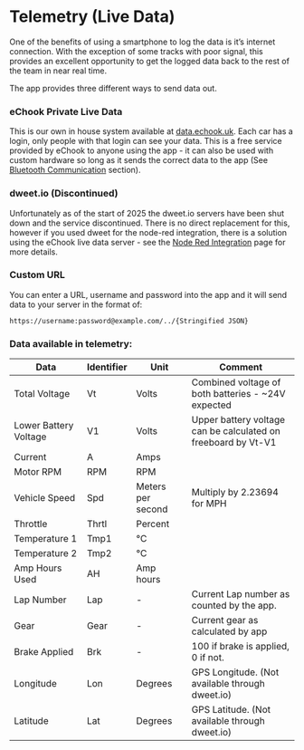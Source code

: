 # Telemetry (Live Data)

One of the benefits of using a smartphone to log the data is it’s internet connection. With the exception of some tracks with poor signal, this provides an excellent opportunity to get the logged data back to the rest of the team in near real time.

The app provides three different ways to send data out.

### eChook Private Live Data

This is our own in house system available at [data.echook.uk](https://data.echook.uk). Each car has a login, only people with that login can see your data. This is a free service provided by eChook to anyone using the app - it can also be used with custom hardware so long as it sends the correct data to the app (See [Bluetooth Communication](../bluetooth-communication/) section).

### dweet.io (Discontinued)

Unfortunately as of the start of 2025 the dweet.io servers have been shut down and the service discontinued. There is no direct replacement for this, however if you used dweet for the node-red integration, there is a solution using the eChook live data server - see the [Node Red Integration](node-red-integration.md) page for more details.

### Custom URL

You can enter a URL, username and password into the app and it will send data to your server in the format of:

```
https://username:password@example.com/../{Stringified JSON}
```

### Data available in telemetry:

| **Data**              | **Identifier** | **Unit**          | **Comment**                                                   |
| --------------------- | -------------- | ----------------- | ------------------------------------------------------------- |
| Total Voltage         | Vt             | Volts             | Combined voltage of both batteries - \~24V expected           |
| Lower Battery Voltage | V1             | Volts             | Upper battery voltage can be calculated on freeboard by Vt-V1 |
| Current               | A              | Amps              |                                                               |
| Motor RPM             | RPM            | RPM               |                                                               |
| Vehicle Speed         | Spd            | Meters per second | Multiply by 2.23694 for MPH                                   |
| Throttle              | Thrtl          | Percent           |                                                               |
| Temperature 1         | Tmp1           | °C                |                                                               |
| Temperature 2         | Tmp2           | °C                |                                                               |
| Amp Hours Used        | AH             | Amp hours         |                                                               |
| Lap Number            | Lap            | -                 | Current Lap number as counted by the app.                     |
| Gear                  | Gear           | -                 | Current gear as calculated by app                             |
| Brake Applied         | Brk            | -                 | 100 if brake is applied, 0 if not.                            |
| Longitude             | Lon            | Degrees           | GPS Longitude. (Not available through dweet.io)               |
| Latitude              | Lat            | Degrees           | GPS Latitude. (Not available through dweet.io)                |
